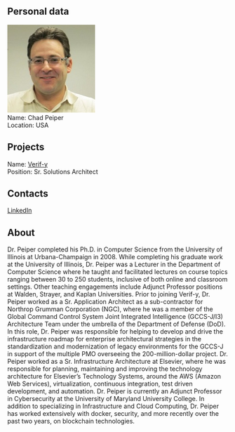 ## Personal data
![chad peiper photo](photo/chad_peiper.jpg)  
Name:   Chad Peiper  
Location: USA  
## Projects 
Name: [Verif-y](../projects/verif-y.md)  
Position: Sr. Solutions Architect   
## Contacts
[LinkedIn](https://www.linkedin.com/in/peiper/)    
## About
Dr. Peiper completed his Ph.D. in Computer Science from the University of Illinois at Urbana-Champaign in 2008. While completing his graduate work at the University of Illinois, Dr. Peiper was a Lecturer in the Department of Computer Science where he taught and facilitated lectures on course topics ranging between 30 to 250 students, inclusive of both online and classroom settings. Other teaching engagements include Adjunct Professor positions at Walden, Strayer, and Kaplan Universities.
Prior to joining Verif-y, Dr. Peiper worked as a Sr. Application Architect as a sub-contractor for Northrop Grumman Corporation (NGC), where he was a member of the Global Command Control System Joint Integrated Intelligence (GCCS-J/I3) Architecture Team under the umbrella of the Department of Defense (DoD). In this role, Dr. Peiper was responsible for helping to develop and drive the infrastructure roadmap for enterprise architectural strategies in the standardization and modernization of legacy environments for the GCCS-J in support of the multiple PMO overseeing the 200-million-dollar project. Dr. Peiper worked as a Sr. Infrastructure Architecture at Elsevier, where he was responsible for planning, maintaining and improving the technology architecture for Elsevier’s Technology Systems, around the AWS (Amazon Web Services), virtualization, continuous integration, test driven development, and automation.
Dr. Peiper is currently an Adjunct Professor in Cybersecurity at the University of Maryland University College.
In addition to specializing in Infrastructure and Cloud Computing, Dr. Peiper has worked extensively with docker, security, and more recently over the past two years, on blockchain technologies.
